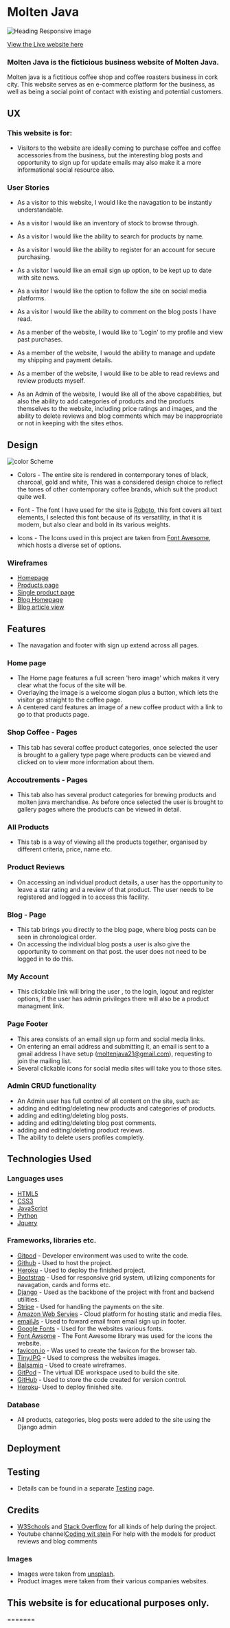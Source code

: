 # Molten Java

![Heading Responsive image](testing/homepage.jpg)

[View the Live website here](https://jay359-molten-java.herokuapp.com/)


### Molten Java is the ficticious business website of Molten Java.

Molten java is a fictitious coffee shop and coffee roasters business in cork city.
This website serves as en e-commerce platform for the business, as well as being a social point of contact with existing and potential customers.

## UX

### This website is for:

* Visitors to the website are ideally coming to purchase coffee and coffee accessories from the business, but the interesting blog posts and opportunity to sign up for update emails may also make it a more informational social resource also.

### User Stories

* As a visitor to this website, I would like the navagation to be instantly understandable.
* As a visitor I would like an inventory of stock to browse through.
* As a visitor I would like the ability to search for products by name.
* As a visitor I would like the ability to register for an account for secure purchasing.
* As a visitor I would like an email sign up option, to be kept up to date with site news.
* As a visitor I would like the option to follow the site on social media platforms.
* As a visitor I would like the ability to comment on the blog posts I have read.

* As a menber of the website, I would like to 'Login' to my profile and view past purchases.
* As a member of the website, I would the ability to manage and update my shipping and payment details.
* As a member of the website, I would like to be able to read reviews and review products myself.

* As an Admin of the website, I would like all of the above capabilities, but also the ability to add categories of products and the products themselves to the website, including price ratings and images, and the ability to delete reviews and blog comments which may be inappropriate or not in keeping with the sites ethos.

## Design

![color Scheme](wireframes/Color-Scheme.jpg)

* Colors - The entire site is rendered in contemporary tones of black, charcoal, gold and white, This was a considered design choice to reflect the tones of other contemporary coffee brands, which suit the product quite well.

* Font - The font I have used for the site is [Roboto](http://fonts.google.com/specimen/Roboto), this font covers all text elements, I selected this font because of its versatility, in that it is modern, but also clear and bold in its various weights.

* Icons - The Icons used in this project are taken from [Font Awesome](https://fontawesome.com/), which hosts a diverse set of options.

### Wireframes

* [Homepage](wireframes/homepage.pdf)
* [Products page](wireframes/products.pdf)
* [Single product page](wireframes/single-product.pdf)
* [Blog Homepage](wireframes/blog-home.pdf)
* [Blog article view](wireframes/blog-article.pdf)

## Features

* The navagation and footer with sign up extend across all pages.

### Home page 

* The Home page features a full screen 'hero image' which makes it very clear what the focus of the site will be.
* Overlaying the image is a welcome slogan plus a button, which lets the visitor go straight to the coffee page.
* A centered card features an image of a new coffee product with a link to go to that products page.

### Shop Coffee - Pages 
* This tab has several coffee product categories, once selected the user is brought to a gallery type page where products can be viewed and clicked on to view more information about them.

### Accoutrements - Pages 
* This tab also has several product categories for brewing products and molten java merchandise. As before once selected the user is brought to gallery pages where the products can be viewed in detail.

### All Products 
* This tab is a way of viewing all the products together, organised by different criteria, price, name etc.

### Product Reviews
* On accessing an individual product details, a user has the opportunity to leave a star rating and a review of that product. The user needs to be registered and logged in to access this facility.

### Blog - Page
* This tab brings you directly to the blog page, where blog posts can be seen in chronological order.
* On accessing the individual blog posts a user is also give the opportunity to comment on that post. the user does not need to be logged in to do this.

### My Account 
* This clickable link will bring the user , to the login, logout and register options, if the user has admin privileges there will also be a product managment link.

### Page Footer
* This area consists of an email sign up form and social media links.
* On entering an email address and submitting it, an email is sent to a gmail address I have setup (moltenjava21@gmail.com), requesting to join the mailing list.
* Several clickable icons for social media sites will take you to those sites.



### Admin CRUD functionality

* An Admin user has full control of all content on the site, such as:
* adding and editing/deleting new products and categories of products.
* adding and editing/deleting blog posts.
* adding and editing/deleting blog post comments.
* adding and editing/deleting product reviews.
* The ability to delete users profiles completly.

## Technologies Used

### Languages uses

* [HTML5](https://en.wikipedia.org/wiki/HTML5)
* [CSS3](https://en.wikipedia.org/wiki/CSS)
* [JavaScript](https://en.wikipedia.org/wiki/JavaScript)
* [Python](https://www.python.org/)
* [Jquery](https://jquery.com/)

### Frameworks, libraries etc.

* [Gitpod](https://gitpod.io/) - Developer environment was used to write the code.
* [Github](https://github.com/) - Used to host the project.
* [Heroku](https://heroku.com/) - Used to deploy the finished project.
* [Bootstrap](https://getbootstrap.com/) - Used for responsive grid system, utilizing components for navagation, cards and forms etc.
* [Django](https://www.djangoproject.com/) - Used as the backbone of the project with front and backend utilities.
* [Stripe](https://stripe.com/) - Used for handling the payments on the site.
* [Amazon Web Servies](http://aws.amazon.com/) - Cloud platform for hosting static and media files.
* [emailJs](https://www.emailjs.com/) - Used to foward email from email sign up in footer.
* [Google Fonts](https://fonts.google.com/) - Used for the websites various fonts.
* [Font Awsome](https://fontawesome.com/) - The Font Awesome library was used for the icons the website.
* [favicon.io](favicon.io) - Was used to create the favicon for the browser tab.
* [TinyJPG](https://tinyjpg.com/) - Used to compress the websites images.
* [Balsamiq](https://balsamiq.com/) - Used to create wireframes.
* [GitPod](https://gitpod.io/) - The virtual IDE workspace used to build the site.
* [GitHub](https://github.com) - Used to store the code created for version control.
* [Heroku](https://heroku.com/)- Used to deploy finished site.

### Database
* All products, categories, blog posts were added to the site using the Django admin 

## Deployment



## Testing
* Details can be found in a separate [Testing](Testing.md/testing.md) page.

## Credits

* [W3Schools](https://www.w3schools.com/) and [Stack Overflow](https://stackoverflow.com/) for all kinds of help during the project.
* Youtube channel[Coding wit stein](https://www.youtube.com/c/CodeWithStein/) For help with the models for product reviews and blog comments

### Images

* Images were taken from [unsplash](https://unsplash.com/).
* Product images were taken from their various companies websites.

## This website is for educational purposes only.
=======
